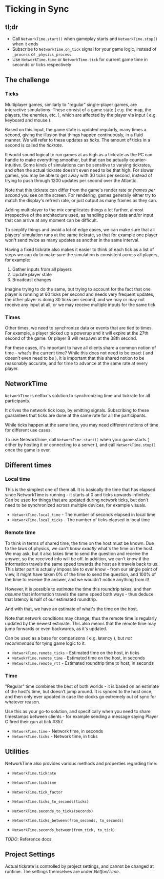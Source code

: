 # Ticking in Sync

## tl;dr

* Call `NetworkTime.start()` when gameplay starts and `NetworkTime.stop()` when
  it ends
* Subscribe to `NetworkTime.on_tick` signal for your game logic, instead of
  `_process` or `_physics_process`
* Use `NetworkTime.time` or `NetworkTime.tick` for current game time in seconds
  or ticks respectively

## The challenge

### Ticks

Multiplayer games, similarly to "regular" single-player games, are interactive
simulations. These consist of a game state ( e.g. the map, the players, the
enemies, etc. ), which are affected by the player via input ( e.g. keyboard and
mouse ).

Based on this input, the game state is updated regularly, many times a second,
giving the illusion that things happen continuously, in a fluid manner. We will
refer to these updates as *ticks*. The amount of ticks in a second is called
the *tickrate*.

It would sound logical to run games at as high as a tickrate as the PC can
handle to make everything smoother, but that can be actually counter-intuitive.
Some kinds of simulations can be sensitive to varying tickrates, and often the
actual tickrate doesn't even need to be that high. For slower games, you may be
able to get away with 30 ticks per second, instead of trying to push through
1200 updates per second over the Atlantic.

Note that this tickrate can differ from the game's render rate or *frames per
second* you see on the screen. For rendering, games generally either try to
match the display's refresh rate, or just output as many frames as they can.

Adding multiplayer to the mix complicates things a lot further, almost
irrespective of the architecture used, as handling player data and/or input
that can arrive at any moment can be difficult.

To simplify things and avoid a lot of edge cases, we can make sure that all
players' simulation runs at the same tickrate, so that for example one player
won't send twice as many updates as another in the same interval.

Having a fixed tickrate also makes it easier to think of each tick as a list of
steps we can do to make sure the simulation is consistent across all players,
for example:

1. Gather inputs from all players
1. Update player state
1. Broadcast changes

Imagine trying to do the same, but trying to account for the fact that one
player is running at 60 ticks per second and needs very frequent updates, the
other player is doing 30 ticks per second, and we may or may not receive any
input at all, or we may receive multiple inputs for the same tick.

### Times

Other times, we need to synchronize data or events that are tied to times. For
example, a player picked up a powerup and it will expire at the 27th second of
the game. Or player B will respawn at the 38th second.

For these cases, it's important to have all clients share a common notion of
time - what's the current time? While this does not need to be exact ( and
doesn't even need to be ), it is important that this shared notion to be
reasonably accurate, and for time to advance at the same rate at every player.

## NetworkTime

`NetworkTime` is netfox's solution to synchronizing time and tickrate for all
participants.

It drives the network tick loop, by emitting signals. Subscribing to these
guarantees that ticks are done at the same rate for all the participants.

While ticks happen at the same time, you may need different notions of time for
different use cases.

To use NetworkTime, call `NetworkTime.start()` when your game starts ( either
by hosting it or connecting to a server ), and call `NetworkTime.stop()` once
the game is over.

## Different times

### Local time

This is the simplest one of them all. It is basically the time that has elapsed
since NetworkTime is running - it starts at 0 and ticks upwards infinitely. Can
be used for things that are updated during network ticks, but don't need to be
synchronized across multiple devices, for example visuals.

* `NetworkTime.local_time` - The number of seconds elapsed in local time
* `NetworkTime.local_ticks` - The number of ticks elapsed in local time

### Remote time

To think in terms of shared time, the time on the host must be known. Due to
the laws of physics, we can't know *exactly* what's the time on the host. We
may ask, but it also takes time to send the question and receive the answer, so
the received info will be off. In addition, we can't know if the information
travels the same speed towards the host as it travels back to us. This latter
part is actually impossible to ever know - from our single point of view, it
might have taken 0% of the time to send the question, and 100% of the time to
receive the answer, and we wouldn't notice anything from it!

However, it is possible to *estimate* the time this roundtrip takes, and then
*assume* that information travels the same speed both ways - thus deduce that
latency is half of our estimated roundtrip.

And with that, we have an estimate of what's the time on the host.

Note that network conditions may change, thus the remote time is regularly
updated by the newest estimate. This also means that the remote time may jump
forwards or even backwards, as it's updated.

Can be used as a base for comparisons ( e.g. latency ), but *not recommended*
for tying game logic to it.

* `NetworkTime.remote_ticks` - Estimated time on the host, in ticks
* `NetwokrTime.remote_time` - Estimated time on the host, in seconds
* `NetworkTime.remote_rtt` - Estimated roundtrip time to host, in seconds

### Time

"Regular" time combines the best of both worlds - it is based on an estimate of
the host's time, but doesn't jump around. It is synced to the host once, and
then only ever updated in case the clocks go extremely out of sync for whatever
reason.

Use this as your go-to solution, and specifically when you need to share
timestamps between clients - for example sending a message saying Player C
fired their gun at tick #357.

* `NetworkTime.time` - Network time, in seconds
* `NetworkTime.ticks` - Network time, in ticks

## Utilities

NetworkTime also provides various methods and properties regarding time:

* `NetworkTime.tickrate`
* `NetworkTime.ticktime`
* `NetworkTime.tick_factor`

* `NetworkTime.ticks_to_seconds(ticks)`
* `NetworkTime.seconds_to_ticks(seconds)`
* `NetworkTime.ticks_between(from_seconds, to_seconds)`
* `NetworkTime.seconds_between(from_tick, to_tick)`

*TODO*: Reference docs

## Project Settings

Actual tickrate is controlled by project settings, and cannot be changed at
runtime. The settings themselves are under *Netfox/Time*.

